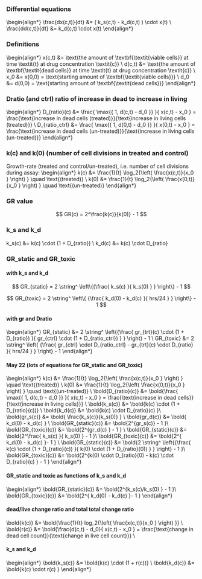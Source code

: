 
### Differential equations
\begin{align*}
\frac{dx(c,t)}{dt} &= ( k_s(c,t) - k_d(c,t) ) \cdot x(t) \\
\frac{dd(c,t)}{dt} &= k_d(c,t) \cdot x(t)
\end{align*}

### Definitions
\begin{align*}
x(c,t) &= \text{the amount of \textbf{\textit{viable cells}} at time \textit{t} at drug concentration \textit{c}} \\
d(c,t) &= \text{the amount of \textbf{\textit{dead cells}} at time \textit{t} at drug concentration \textit{c}} \\
x_0 &= x(0,0) = \text{starting amount of \textbf{\textit{viable cells}}} \\
d_0 &= d(0,0) = \text{starting amount of \textbf{\textit{dead cells}}}
\end{align*}

### Dratio (and ctrl) ratio of increase in dead to increase in living
\begin{align*}
D_{ratio}(c) &= \frac{ \max{\{ 1, d(c,t) - d_0 \}} }{ x(c,t) - x_0 } = \frac{\text{increase in dead cells (treated)}}{\text{increase in living cells (treated)}} \\
D_{ratio\_ctrl} &= \frac{ \max{\{ 1, d(0,t) - d_0 \}} }{ x(0,t) - x_0 } = \frac{\text{increase in dead cells (un-treated)}}{\text{increase in living cells (un-treated)}}
\end{align*}

### k(c) and k(0) (number of cell divisions in treated and control)
Growth-rate (treated and control/un-treated), i.e. number of cell divisions during assay:
\begin{align*}
k(c) &= \frac{1}{t} \log_2{\left( \frac{x(c,t)}{x_0 } \right) } \quad \text{(treated)} \\
k(0) &= \frac{1}{t} \log_2{\left( \frac{x(0,t)}{x_0 } \right) } \quad \text{(un-treated)}
\end{align*}

### GR value
$$
GR(c) = 2^\frac{k(c)}{k(0)} - 1
$$

### k_s and k_d

k_s(c) &= k(c) \cdot (1 + D_{ratio}) \\
k_d(c) &= k(c) \cdot D_{ratio}


### GR_static and GR_toxic
#### with k_s and k_d
$$
GR_{static} = 2 \string^ \left\{{\frac{ k_s(c) }{ k_s(0) } } \right\} - 1
$$

$$
GR_{toxic} = 2 \string^ \left\{ {\frac{ k_d(0) - k_d(c) }{ hrs/24 } } \right\} - 1
$$

#### with gr and Dratio
\begin{align*}
GR_{static} &= 2 \string^ \left\{{\frac{ gr_{trt}(c) \cdot (1 + D_{ratio}) }{ gr_{ctrl} \cdot (1 + D_{ratio\_ctrl}) } } \right\} - 1 \\
GR_{toxic} &= 2 \string^ \left\{ {\frac{ gr_{ctrl} \cdot D_{ratio\_ctrl} - gr_{trt}(c) \cdot D_{ratio} }{ hrs/24 } } \right\} - 1
\end{align*}



#### May 22 (lots of equations for GR_static and GR_toxic)

\begin{align*}
k(c) &= \frac{1}{t} \log_2{\left( \frac{x(c,t)}{x_0 } \right) } \quad \text{(treated)} \\
k(0) &= \frac{1}{t} \log_2{\left( \frac{x(0,t)}{x_0 } \right) } \quad \text{(un-treated)} \\
\bold{D_{ratio}(c)} &= \bold{\frac{ \max{\{ 1, d(c,t) - d_0 \}} }{ x(c,t) - x_0 } = \frac{\text{increase in dead cells}}{\text{increase in living cells}}} \\
\bold{k_s(c)} &= \bold{k(c) \cdot (1 + D_{ratio}(c))} \\
\bold{k_d(c)} &= \bold{k(c) \cdot D_{ratio}(c) }\\
\bold{gr_s(c)} &= \bold{ \frac{k_s(c)}{k_s(0)} } \\
\bold{gr_d(c)} &= \bold{ k_d(0) - k_d(c) } \\
\bold{GR_{static}(c)} &= \bold{2^{gr_s(c)} - 1 }\\
\bold{GR_{toxic}(c)} &= \bold{2^{gr_d(c) } - 1 } \\
\bold{GR_{static}(c)} &= \bold{2^\frac{ k_s(c) }{ k_s(0) } - 1 }\\
\bold{GR_{toxic}(c)} &= \bold{2^{ k_d(0) - k_d(c) }- 1 } \\
\bold{GR_{static}(c)} &= \bold{2 \string^ \left\{{\frac{ k(c) \cdot (1 + D_{ratio}(c)) }{ k(0) \cdot (1 + D_{ratio}(0)) } } \right\} - 1 }\\
\bold{GR_{toxic}(c)} &= \bold{2^{k(0) \cdot D_{ratio}(0) - k(c) \cdot D_{ratio}(c) } - 1 }
\end{align*}


#### GR_static and toxic as functions of k_s and k_d
\begin{align*}
\bold{GR_{static}(c)} &= \bold{2^{k_s(c)/k_s(0) } - 1 }\\
\bold{GR_{toxic}(c)} &= \bold{2^{ k_d(0) - k_d(c) }- 1 }
\end{align*}


#### dead/live change ratio and total total change ratio
\bold{k(c)} &= \bold{\frac{1}{t} log_2{\left( \frac{x(c,t)}{x_0 } \right) }} \\
\bold{r(c)} &= \bold{\frac{d(c,t) - d_0}{ x(c,t) - x_0 } = \frac{\text{change in dead cell count}}{\text{change in live cell count}}} \\

#### k_s and k_d
\begin{align*}
\bold{k_s(c)} &= \bold{k(c) \cdot (1 + r(c))} \\
\bold{k_d(c)} &= \bold{k(c) \cdot r(c) }
\end{align*}